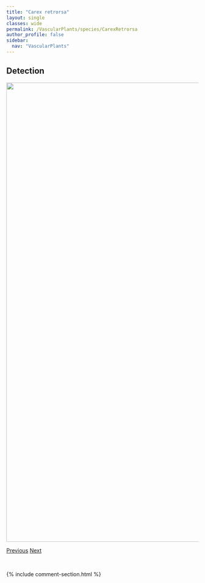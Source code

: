 ```yaml
---
title: "Carex retrorsa"
layout: single
classes: wide
permalink: /VascularPlants/species/CarexRetrorsa
author_profile: false
sidebar:
  nav: "VascularPlants"
---
```


<h2>Detection</h2>

<a href="https://drive.google.com/uc?export=view&id=1yiGVYNwY8OVKnUvVS5k2ZRXwl3KZPWXd">
<img src="https://drive.google.com/uc?export=view&id=1yiGVYNwY8OVKnUvVS5k2ZRXwl3KZPWXd" height = "1200" width = "800">
</a>


<a href="/DevelopmentWebsite/VascularPlants/species/CarexRaynoldsii" class="pagination--pager" title="Carex raynoldsii">Previous</a> <a href="/DevelopmentWebsite/VascularPlants/species/CarexRichardsonii" class="pagination--pager" title="Carex richardsonii">Next</a>

<p>&nbsp;</p>

{% include comment-section.html %}
